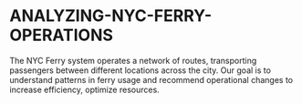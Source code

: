 # ANALYZING-NYC-FERRY-OPERATIONS
The NYC Ferry system operates a network of routes, transporting passengers between different locations across the city. Our goal is to  understand patterns in ferry usage and recommend operational changes to increase efficiency, optimize resources.
